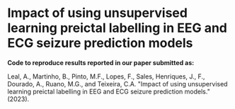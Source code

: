# Impact of using unsupervised learning preictal labelling in EEG and ECG seizure prediction models

__Code to reproduce results reported in our paper submitted as:__

Leal, A., Martinho, B., Pinto, M.F., Lopes, F., Sales, Henriques, J., F., Dourado, A., Ruano, M.G., and Teixeira, C.A. "Impact of using unsupervised learning preictal labelling in EEG and ECG seizure prediction models." (2023).
 
 
